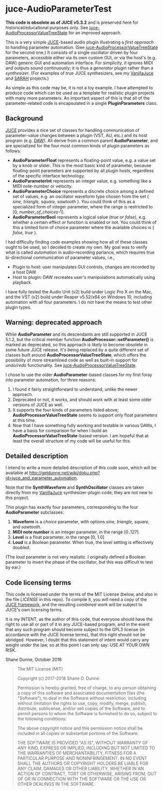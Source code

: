 # juce-AudioParameterTest
**This code is obsolete as of JUCE v5.3.2** and is preserved here for historical/educational purposes only. See [juce-AudioProcessorValueTreeState](https://github.com/getdunne/juce-AudioProcessorValueTreeStateTest) for an improved approach.

This is a very simple [JUCE](https://www.juce.com)-based audio plugin illustrating a *first approach* to handling parameter automation. (See [juce-AudioProcessorValueTreeState](https://github.com/getdunne/juce-AudioProcessorValueTreeStateTest) for the second one.) It consists of a single oscillator driven by four parameters, accessible either via its own custom GUI, or via the host's (e.g. DAW) generic GUI and automation interface. For simplicity, it ignores MIDI and outputs sound continuously; it is thus a *generator* plugin rather than a *synthesizer*. (For examples of true JUCE synthesizers, see my [VanillaJuce](https://github.com/getdunne/VanillaJuce) and [SARAH](https://github.com/getdunne/SARAH) projects.)

As simple as this code may be, it is not a toy example. I have attempted to produce code which can be used as a template for realistic plugin projects with many more parameters. An important aspect of this is that all of the parameter-related code is encapsulated in a single **PluginParameters** class.



## Background
[JUCE](https://www.juce.com) provides a nice set of classes for handling communication of parameter-value changes between a plugin (VST, AU, etc.) and its host program (e.g. [DAW](https://en.wikipedia.org/wiki/Digital_audio_workstation)). All derive from a common parent **AudioParameter**, and are specialized for the four most common kinds of plugin parameters as follows:
- **AudioParameterFloat** represents a floating-point value, e.g. a value set by a knob or slider. This is the most basic kind of parameter, because floating-point parameters are supported by all plugin hosts, regardless of the specific interface technology.
- **AudioParameterInt** represents an integer value, e.g. something like a MIDI note-number or velocity.
- **AudioParameterChoice** represents a discrete choice among a defined set of values, e.g. an oscillator waveform type chosen from the set { *sine, triangle, square, sawtooth* }. You could think of this as a specialized form of integer parameter, where the range is restricted to [0, *number_of_choices*-1].
- **AudioParameterBool** represents a logical value (*true* or *false*), e.g. whether a certain effect or function is enabled or not. You could think of this a limited form of choice parameter where the available choices is { *false, true* }.

I had difficulty finding code examples showing how all of these classes ought to be used, so I decided to create my own. My goal was to verify what is called *automation* in audio-recording parlance, which requires true bi-directional communication of parameter values, i.e.,
- Plugin to host: user manipulates GUI controls, changes are recorded by a host DAW.
- Host to plugin: DAW recreates user's manipulations automatically using playback.

I have fully tested the Audio Unit (v2) build under Logic Pro X on the Mac, and the VST (v2) build under Reaper v5.52/x64 on Windows 10, including automation with all four parameters. I do not have the means to test other plugin types.

## Warning: deprecated approach
While **AudioParameter** and its descendants are still supported in JUCE 5.1.2, but the critical member function **AudioProcessor::setParameter()** is marked as deprecated, so this approach is likely to become obsolete in some future JUCE release. It's being replaced by a quite different set of classes built around **AudioProcessorValueTreeState**, which offers the possibility of more streamlined code as well as built-in support for *undo/redo* functionality. See [juce-AudioProcessorValueTreeState](https://github.com/getdunne/juce-AudioProcessorValueTreeStateTest).

I chose to use the older **AudioParameter**-based classes for my first foray into parameter automation, for three reasons:
1. I found it fairly straightforward to understand, unlike the newer approach.
2. Deprecated or not, it works, and should work with at least some older versions of JUCE as well.
3. It supports the four kinds of parameters listed above; **AudioProcessorValueTreeState** seems to support only float parameters at this time.
4. Now that I have something fully working and testable in various DAWs, I have a basis for comparison for when I build an **AudioProcessorValueTreeState**-based version. I am hopeful that at least the overall structure of my code will be useful for this.

## Detailed description

I intend to write a more detailed description of this code soon, which will be available at http://getdunne.net/wiki/doku.php?id=juce_and_parameter_automation.

Note that the **SynthWaveform** and **SynthOscillator** classes are taken directly from my [VanillaJuce](https://github.com/getdunne/VanillaJuce) synthesizer-plugin code; they are not new to this project.

This plugin has exactly four parameters, corresponding to the four **AudioParameter** subclasses:
1. **Waveform** is a *choice* parameter, with options *sine, triangle, square,* and *sawtooth*.
2. **MIDI note number** is an integer parameter, in the range [0..127].
3. **Level** is a float parameter, in the range [0, 1.0]
4. **Loud** is a Boolean parameter. When true, the *level* setting is effectively doubled.

(The *loud* parameter is not very realistic. I originally defined a Boolean parameter to invert the phase of the oscillator, but this was difficult to test by ear.)

## Code licensing terms
This code is licensed under the terms of the MIT License (below, and also in the file *LICENSE* in this repo). To compile it, you will need a copy of the [JUCE framework](https://juce.com), and the resulting *combined work* will be subject to JUCE's own licensing terms.

It is my INTENT, as the author of this code, that everyone should have the right to use all or part of it in any JUCE-based program, and in the event that any such program should become subject to the GPL3 license (in accordance with the JUCE license terms), that this right should not be abridged. However, I doubt that this statement of intent would carry any weight under the law, so at this point I can only say: USE AT YOUR OWN RISK.

Shane Dunne, October 2018

> The MIT License (MIT)
> 
> Copyright (c) 2017-2018 Shane D. Dunne
> 
> Permission is hereby granted, free of charge, to any person obtaining a copy
> of this software and associated documentation files (the "Software"), to deal
> in the Software without restriction, including without limitation the rights
> to use, copy, modify, merge, publish, distribute, sublicense, and/or sell
> copies of the Software, and to permit persons to whom the Software is
> furnished to do so, subject to the following conditions:
> 
> The above copyright notice and this permission notice shall be included in
> all copies or substantial portions of the Software.
> 
> THE SOFTWARE IS PROVIDED "AS IS", WITHOUT WARRANTY OF ANY KIND, EXPRESS OR
> IMPLIED, INCLUDING BUT NOT LIMITED TO THE WARRANTIES OF MERCHANTABILITY,
> FITNESS FOR A PARTICULAR PURPOSE AND NONINFRINGEMENT. IN NO EVENT SHALL THE
> AUTHORS OR COPYRIGHT HOLDERS BE LIABLE FOR ANY CLAIM, DAMAGES OR OTHER
> LIABILITY, WHETHER IN AN ACTION OF CONTRACT, TORT OR OTHERWISE, ARISING FROM,
> OUT OF OR IN CONNECTION WITH THE SOFTWARE OR THE USE OR OTHER DEALINGS IN
> THE SOFTWARE.

